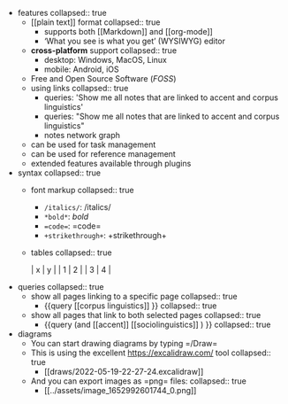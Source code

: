 - features
  collapsed:: true
	- [[plain text]] format
	  collapsed:: true
		- supports both [[Markdown]] and [[org-mode]]
		- ‘What you see is what you get’ (WYSIWYG) editor
	- **cross-platform** support
	  collapsed:: true
		- desktop: Windows, MacOS, Linux
		- mobile: Android, iOS
	- Free and Open Source Software (*FOSS*)
	- using links
	  collapsed:: true
		- queries: 'Show me all notes that are linked to accent and corpus linguistics'
		- queries: "Show me all notes that are linked to accent and corpus linguistics"
		- notes network graph
	- can be used for task management
	- can be used for reference management
	- extended features available through plugins
- syntax
  collapsed:: true
	- font markup
	  collapsed:: true
		- `/italics/`: /italics/
		- `*bold*`: *bold*
		- `=code=`: =code=
		- `+strikethrough+`: +strikethrough+
	- tables
	  collapsed:: true
	  
	  | x | y |
	  | 1 | 2 |
	  | 3 | 4 |
- queries
  collapsed:: true
	- show all pages linking to a specific page
	  collapsed:: true
		- {{query [[corpus linguistics]] }}
		  collapsed:: true
	- show all pages that link to both selected pages
	  collapsed:: true
		- {{query (and [[accent]] [[sociolinguistics]] ) }}
		  collapsed:: true
- diagrams
	- You can start drawing diagrams by typing =/Draw=
	- This is using the excellent https://excalidraw.com/ tool
	  collapsed:: true
		- [[draws/2022-05-19-22-27-24.excalidraw]]
	- And you can export images as =png= files:
	  collapsed:: true
		- [[../assets/image_1652992601744_0.png]]
